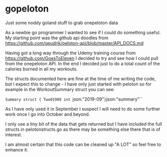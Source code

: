 # gopeloton
Just some noddy goland stuff to grab onepeloton data

As a newbie go programmer I wanted to see if I could do something useful.   My starting point was the github api doodles from 
https://github.com/geudrik/peloton-api/blob/master/API_DOCS.md  

Having got a long way through the Udemy training course from https://github.com/GoesToEleven I decided to try and see how I could pull from the onepeloton API.   In the end I decided just to do a total count of the calories burned in all my workouts.

The structs documented here are fine at the time of me writing the code, but I expect this to change - I have only just started with peloton so for example in the WorkoutSummary struct you can see:

`Summary struct {
		Two01909 int `json:"2019-09"`
	} `json:"summary"``
  
As I have only used it in September I suspect I will need to do some further work once I go into October and beyond.
  
I only use a tiny bit of the data that gets returned but I have included the full structs in pelotonstructs.go as there may be something else there that is of interest.

I am almost certain that this code can be cleaned up "A LOT" so feel free to enhance it.
  
  


